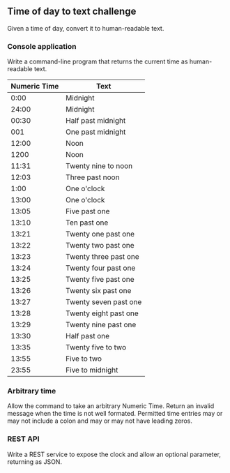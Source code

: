 
## Time of day to text challenge
Given a time of day, convert it to human-readable text.

### Console application
Write a command-line program that returns the current time as human-readable text.

| Numeric Time | Text |
|--------------|------|
| 0:00 | Midnight |
| 24:00 | Midnight |
| 00:30 | Half past midnight |
| 001 | One past midnight |
| 12:00 | Noon |
| 1200 | Noon |
| 11:31 | Twenty nine to noon |
| 12:03 | Three past noon |
| 1:00 | One o'clock |
| 13:00 | One o'clock |
| 13:05 | Five past one |
| 13:10 | Ten past one |
| 13:21 | Twenty one past one |
| 13:22 | Twenty two past one |
| 13:23 | Twenty three past one |
| 13:24 | Twenty four past one |
| 13:25 | Twenty five past one |
| 13:26 | Twenty six past one |
| 13:27 | Twenty seven past one |
| 13:28 | Twenty eight past one |
| 13:29 | Twenty nine past one |
| 13:30 | Half past one |
| 13:35 | Twenty five to two |
| 13:55 | Five to two |
| 23:55 | Five to midnight |

### Arbitrary time
Allow the command to take an arbitrary Numeric Time. Return an invalid message when the time is not well formated.  Permitted time entries may or may not include a colon and may or may not have leading zeros.

### REST API
Write a REST service to expose the clock and allow an optional parameter, returning as JSON.

